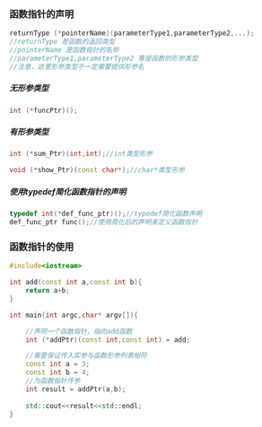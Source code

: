 ### 函数指针的声明
```cpp
returnType (*pointerName)(parameterType1,parameterType2,...);
//returnType 是函数的返回类型
//pointerName 是函数指针的名称
//parameterType1,parameterType2 等是函数的形参类型
//注意，这里形参类型不一定需要提供形参名
```
##### 无形参类型
```cpp
int (*funcPtr)();
```
##### 有形参类型
```cpp
int (*sum_Ptr)(int,int);//int类型形参
```
```cpp
void (*show_Ptr)(const char*);//char*类型形参
```
##### 使用typedef简化函数指针的声明
```cpp
typedef int(*def_func_ptr)();//typedef简化函数声明
def_func_ptr func();//使用简化后的声明来定义函数指针
```
### 函数指针的使用
```cpp
#include<iostream>

int add(const int a,const int b){
    return a+b;
}

int main(int argc,char* argv[]){

    //声明一个函数指针，指向add函数
    int (*addPtr)(const int,const int) = add;

    //需要保证传入实参与函数形参列表相符
    const int a = 3;
    const int b = 4;
    //为函数指针传参
    int result = addPtr(a,b);
      
    std::cout<<result<<std::endl;
}
```
